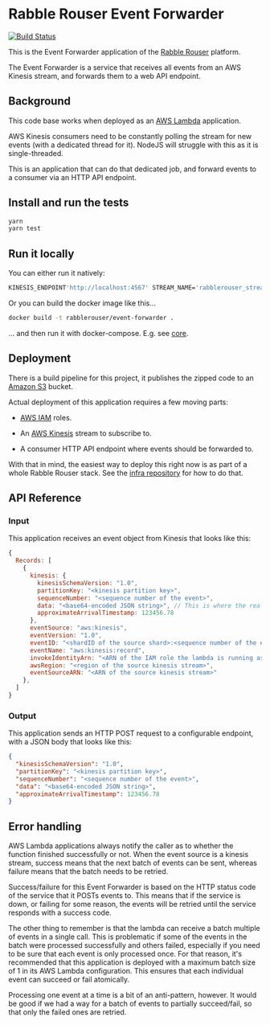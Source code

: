 # Rabble Rouser Event Forwarder

[![Build Status](https://travis-ci.org/rabblerouser/event-forwarder.svg?branch=master)](https://travis-ci.org/rabblerouser/event-forwarder)

This is the Event Forwarder application of the [Rabble Rouser](https://rabblerouser.team/) platform.

The Event Forwarder is a service that receives all events from an AWS
Kinesis stream, and forwards them to a web API endpoint.

## Background

This code base works when deployed as an [AWS Lambda](https://aws.amazon.com/lambda/) application.

AWS Kinesis consumers need to be constantly polling the stream for new events (with a dedicated thread for it). NodeJS will struggle with this as it is single-threaded.

This is an application that can do that dedicated job, and forward events to a consumer via an HTTP API endpoint.

## Install and run the tests

```sh
yarn
yarn test
```

## Run it locally

You can either run it natively:

```sh
KINESIS_ENDPOINT'http://localhost:4567' STREAM_NAME='rabblerouser_stream' yarn start
```

Or you can build the docker image like this...

```sh
docker build -t rabblerouser/event-forwarder .
```

... and then run it with docker-compose. E.g. see [core](https://github.com/rabblerouser/core).

## Deployment

There is a build pipeline for this project, it publishes the zipped code to an [Amazon S3](https://aws.amazon.com/s3/) bucket.

Actual deployment of this application requires a few moving parts:

* [AWS IAM](https://aws.amazon.com/iam/) roles.

* An [AWS Kinesis](https://aws.amazon.com/kinesis/) stream to
  subscribe to.

* A consumer HTTP API endpoint where events should be forwarded to.

With that in mind, the easiest way to deploy this right now is as part
of a whole Rabble Rouser stack.
See the [infra repository](https://github.com/rabblerouser/infra) for
how to do that.

## API Reference

### Input

This application receives an event object from Kinesis that looks like this:

```js
{
  Records: [
    {
      kinesis: {
        kinesisSchemaVersion: "1.0",
        partitionKey: "<kinesis partition key>",
        sequenceNumber: "<sequence number of the event>",
        data: "<base64-encoded JSON string>", // This is where the real payload data is
        approximateArrivalTimestamp: 123456.78
      },
      eventSource: "aws:kinesis",
      eventVersion: "1.0",
      eventID: "<shardID of the source shard>:<sequence number of the event>",
      eventName: "aws:kinesis:record",
      invokeIdentityArn: "<ARN of the IAM role the lambda is running as>",
      awsRegion: "<region of the source kinesis stream>",
      eventSourceARN: "<ARN of the source kinesis stream>"
    },
  ]
}
```

### Output

This application sends an HTTP POST request to a configurable endpoint, with a JSON body that looks like this:

```json
{
  "kinesisSchemaVersion": "1.0",
  "partitionKey": "<kinesis partition key>",
  "sequenceNumber": "<sequence number of the event>",
  "data": "<base64-encoded JSON string>",
  "approximateArrivalTimestamp": 123456.78
}
```

## Error handling

AWS Lambda applications always notify the caller as to whether the function finished successfully or not. When the event source
is a kinesis stream, success means that the next batch of events can be sent, whereas failure means that the batch needs
to be retried.

Success/failure for this Event Forwarder is based on the HTTP status code of the service that it POSTs events to.
This means that if the service is down, or failing for some reason, the events will be retried until the service
responds with a success code.

The other thing to remember is that the lambda can receive a batch multiple of events in a single call. This is
problematic if some of the events in the batch were processed successfully and others failed, especially if you
need to be sure that each event is only processed once. For that reason, it's recommended that this application is
deployed with a maximum batch size of 1 in its AWS Lambda configuration. This ensures that each individual event can succeed or
fail atomically.

Processing one event at a time is a bit of an anti-pattern, however. It would be good if we had a way for a batch of
events to partially succeed/fail, so that only the failed ones are retried.
